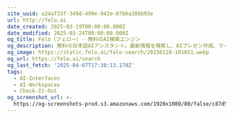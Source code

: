 ```yaml
---
site_uuid: a24af33f-349d-499e-942e-07b6a386b93e
url: http://felo.ai
date_created: 2025-03-19T00:00:00.000Z
date_modified: 2025-03-24T00:00:00.000Z
og_title: Felo（フェロー）- 無料のAI検索エンジン
og_description: 無料の日本語AIアシスタント。最新情報を検索し、AIプレゼン作成、マインドマップ、文書読み取り、画像生成など多機能搭載！
og_image: https://static.felo.ai/felo-search/20250110-101851.webp
og_url: https://felo.ai/search
og_last_fetch: '2025-04-07T17:38:13.179Z'
tags:
  - AI-Interfaces
  - AI-Workspaces
  - Check-It-Out
og_screenshot_url: >-
  https://og-screenshots-prod.s3.amazonaws.com/1920x1080/80/false/c87d54831206067924d8b5b3490d56488a9035cef570eb3da5595844506fe72b.jpeg
---
```



